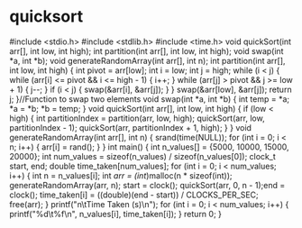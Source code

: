 # quicksort
#include <stdio.h>
#include <stdlib.h>
#include <time.h>
void quickSort(int arr[], int low, int high);
int partition(int arr[], int low, int high);
void swap(int *a, int *b);
void generateRandomArray(int arr[], int n);
int partition(int arr[], int low, int high)
{
int pivot = arr[low];
int i = low;
int j = high;
while (i < j)
{
while (arr[i] <= pivot && i <= high - 1)
{
i++;
}
while (arr[j] > pivot && j >= low + 1)
{
j--;
}
if (i < j)
{
swap(&arr[i], &arr[j]);
}
}
swap(&arr[low], &arr[j]);
return j;
}//Function to swap two elements
void swap(int *a, int *b)
{
int temp = *a;
*a = *b;
*b = temp;
}
void quickSort(int arr[], int low, int high)
{
if (low < high)
{
int partitionIndex = partition(arr, low, high);
quickSort(arr, low, partitionIndex - 1);
quickSort(arr, partitionIndex + 1, high);
}
}
void generateRandomArray(int arr[], int n)
{
srand(time(NULL));
for (int i = 0; i < n; i++)
{
arr[i] = rand();
}
}
int main()
{
int n_values[] = {5000, 10000, 15000, 20000};
int num_values = sizeof(n_values) / sizeof(n_values[0]);
clock_t start, end;
double time_taken[num_values];
for (int i = 0; i < num_values; i++)
{
int n = n_values[i];
int *arr = (int*)malloc(n * sizeof(int));
generateRandomArray(arr, n);
start = clock();
quickSort(arr, 0, n - 1);end = clock();
time_taken[i] = ((double)(end - start)) / CLOCKS_PER_SEC;
free(arr);
}
printf("n\tTime Taken (s)\n");
for (int i = 0; i < num_values; i++)
{
printf("%d\t%f\n", n_values[i], time_taken[i]);
}
return 0;
}
